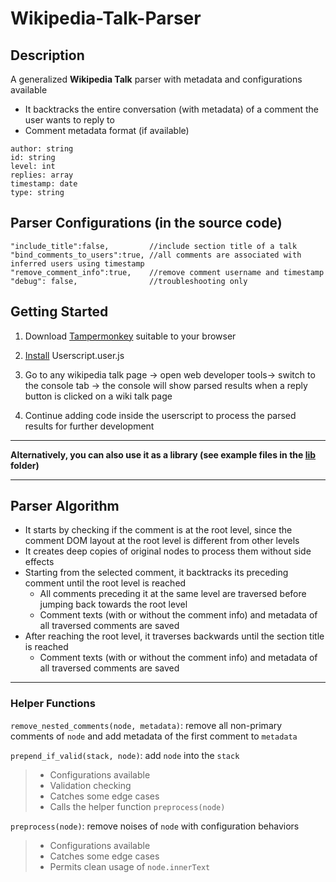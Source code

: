 # Wikipedia-Talk-Parser

## Description

A generalized **Wikipedia Talk** parser with metadata and configurations available 

- It backtracks the entire conversation (with metadata) of a comment the user wants to reply to
- Comment metadata format (if available)
```
author: string
id: string
level: int
replies: array
timestamp: date
type: string
```

## Parser Configurations (in the source code)
```
"include_title":false,         //include section title of a talk
"bind_comments_to_users":true, //all comments are associated with inferred users using timestamp
"remove_comment_info":true,    //remove comment username and timestamp
"debug": false,                //troubleshooting only
```

## Getting Started
1. Download [Tampermonkey](https://www.tampermonkey.net) suitable to your browser

2. [Install](https://github.com/peiliou/Wikipedia-Talk-Parser/raw/main/Userscript.user.js) Userscript.user.js

3. Go to any wikipedia talk page -> open web developer tools-> switch to the console tab -> the console will show parsed results when a reply button is clicked on a wiki talk page

4. Continue adding code inside the userscript to process the parsed results for further development

---

**Alternatively, you can also use it as a library (see example files in the [lib](https://github.com/peiliou/Wikipedia-Talk-Parser/tree/main/lib) folder)**

---

## Parser Algorithm
- It starts by checking if the comment is at the root level, since the comment DOM layout at the root level is different from other levels
- It creates deep copies of original nodes to process them without side effects
- Starting from the selected comment, it backtracks its preceding comment until the root level is reached
   - All comments preceding it at the same level are traversed before jumping back towards the root level
   - Comment texts (with or without the comment info) and metadata of all traversed comments are saved
- After reaching the root level, it traverses backwards until the section title is reached
   - Comment texts (with or without the comment info) and metadata of all traversed comments are saved
   
---

### Helper Functions

`remove_nested_comments(node, metadata)`: remove all non-primary comments of `node` and add metadata of the first comment to `metadata`

`prepend_if_valid(stack, node)`: add `node` into the `stack`
   >- Configurations available
   >- Validation checking
   >- Catches some edge cases
   >- Calls the helper function `preprocess(node)`

`preprocess(node)`: remove noises of `node` with configuration behaviors
   >- Configurations available
   >- Catches some edge cases
   >- Permits clean usage of `node.innerText`